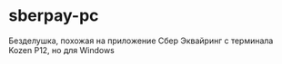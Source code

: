 # sberpay-pc
Безделушка, похожая на приложение Сбер Эквайринг с терминала Kozen P12, но для Windows
